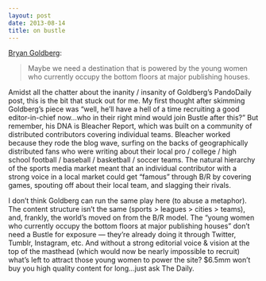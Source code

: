 ```yaml
---
layout: post
date: 2013-08-14
title: on bustle
---
```


[Bryan Goldberg](http://pando.com/2013/08/13/ive-raised-6-5-million-to-build-and-grow-my-new-company-bustle-com/):

> Maybe we need a destination that is powered by the young women who currently occupy the bottom floors at major publishing houses. 

Amidst all the chatter about the inanity / insanity of Goldberg’s PandoDaily post, this is the bit that stuck out for me. My first thought after skimming Goldberg’s piece was “well, he’ll have a hell of a time recruiting a good editor-in-chief now…who in their right mind would join Bustle after this?” But remember, his DNA is Bleacher Report, which was built on a community of distributed contributors covering individual teams. Bleacher worked because they rode the blog wave, surfing on the backs of geographically distributed fans who were writing about their local pro / college / high school football / baseball / basketball / soccer teams. The natural hierarchy of the sports media market meant that an individual contributor with a strong voice in a local market could get “famous” through B/R by covering games, spouting off about their local team, and slagging their rivals.

I don’t think Goldberg can run the same play here (to abuse a metaphor). The content structure isn’t the same (sports > leagues > cities > teams), and, frankly, the world’s moved on from the B/R model. The “young women who currently occupy the bottom floors at major publishing houses” don’t need a Bustle for exposure — they’re already doing it through Twitter, Tumblr, Instagram, etc. And without a strong editorial voice & vision at the top of the masthead (which would now be nearly impossible to recruit) what’s left to attract those young women to power the site? $6.5mm won’t buy you high quality content for long...just ask The Daily.
